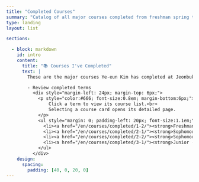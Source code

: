 ```yaml
---
title: "Completed Courses"
summary: "Catalog of all major courses completed from freshman spring through junior spring."
type: landing
layout: list

sections:

  - block: markdown
    id: intro
    content:
      title: "📚 Courses I've Completed"
      text: |
        These are the major courses Ye-eun Kim has completed at Jeonbuk National University from freshman spring to junior spring.

        - Review completed terms
          <div style="margin-left: 24px; margin-top: 6px;">
            <p style="color:#666; font-size:0.8em; margin-bottom:6px;">
                Click a term to view its course list.<br>
                Selecting a course card opens its detailed page.
            </p>
            <ul style="margin: 0; padding-left: 20px; font-size:1.1em;">
              <li><a href="/en/courses/completed/1-2/"><strong>Freshman · Fall</strong></a></li>
              <li><a href="/en/courses/completed/2-1/"><strong>Sophomore · Spring</strong></a></li>
              <li><a href="/en/courses/completed/2-2/"><strong>Sophomore · Fall</strong></a></li>
              <li><a href="/en/courses/completed/3-1/"><strong>Junior · Spring</strong></a></li>
            </ul>
          </div>
    design:
      spacing:
        padding: [40, 0, 20, 0]
---
```

